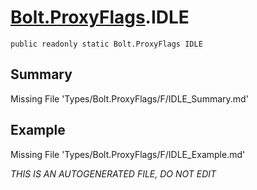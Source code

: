 # [Bolt.ProxyFlags](Types/Bolt.ProxyFlags.md).IDLE
`public readonly static Bolt.ProxyFlags IDLE`
## Summary
Missing File 'Types/Bolt.ProxyFlags/F/IDLE_Summary.md'
## Example
Missing File 'Types/Bolt.ProxyFlags/F/IDLE_Example.md'

*THIS IS AN AUTOGENERATED FILE, DO NOT EDIT*
